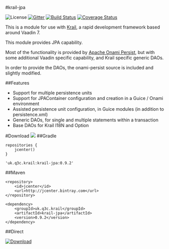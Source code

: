 #krail-jpa

![License](http://img.shields.io/:license-apache-blue.svg)
[![Gitter](https://badges.gitter.im/davidsowerby/krail.svg)](https://gitter.im/davidsowerby/krail?utm_source=badge&utm_medium=badge&utm_campaign=pr-badge)
[![Build Status](https://travis-ci.org/davidsowerby/krail-jpakrail-jpa.svg?branch=master)](https://travis-ci.org/davidsowerby/krail-jpa)
[![Coverage Status](https://coveralls.io/repos/github/davidsowerby/krail-jpa/badge.svg?branch=master)](https://coveralls.io/github/davidsowerby/krail-jpa?branch=master)


This is a module for use with [Krail](https://github.com/davidsowerby/krail), a rapid development framework based around Vaadin 7.

This module provides JPA capability.

Most of the functionality is provided by [Apache Onami Persist](https://onami.apache.org/persist/), but with some additional Vaadin specific capability, and Krail specific generic DAOs.

In order to provide the DAOs, the onami-persist source is included and slightly modified. 

##Features

* Support for multiple persistence units
* Support for JPAContainer configuration and creation in a Guice / Onami environment
* Assisted persistence unit configuration, in Guice modules (in addition to persistence.xml)
* Generic DAOs, for single and multiple statements within a transaction
* Base DAOs for Krail I18N and Option

#Download
<a href='https://bintray.com/dsowerby/maven/krail-jpa/view?source=watch' alt='Get automatic notifications about new "krail-jpa" versions'><img src='https://www.bintray.com/docs/images/bintray_badge_color.png'></a>
##Gradle

```
repositories {
	jcenter()
}
```

```
'uk.q3c.krail:krail-jpa:0.9.2'
```
##Maven

```
<repository>
	<id>jcenter</id>
	<url>http://jcenter.bintray.com</url>
</repository>

```

```
<dependency>
	<groupId>uk.q3c.krail</groupId>
	<artifactId>krail-jpa</artifactId>
	<version>0.9.2</version>
</dependency>
```
##Direct

[ ![Download](https://api.bintray.com/packages/dsowerby/maven/krail-jpa/images/download.svg) ](https://bintray.com/dsowerby/maven/krail-jpa/_latestVersion)

